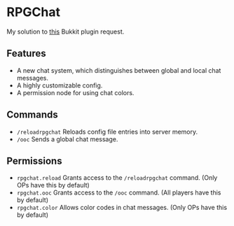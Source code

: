 # RPGChat
My solution to [this](https://bukkit.org/threads/ic-and-ooc-in-game-rpg-chat.473468/) Bukkit plugin request.

## Features
* A new chat system, which distinguishes between global and local chat messages.
* A highly customizable config.
* A permission node for using chat colors.

## Commands
* `/reloadrpgchat` Reloads config file entries into server memory.
* `/ooc` Sends a global chat message.

## Permissions
* `rpgchat.reload` Grants access to the `/reloadrpgchat` command. (Only OPs have this by default)
* `rpgchat.ooc` Grants access to the `/ooc` command. (All players have this by default)
* `rpgchat.color` Allows color codes in chat messages. (Only OPs have this by default)
